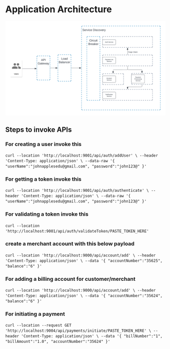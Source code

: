 # Application Architecture
![Architecture](https://github.com/Rahul-4525/MicroservicesArch/blob/master/Architecture.png?raw=true)

## Steps to invoke APIs
### For creating a user invoke this
`curl --location 'http://localhost:9001/api/auth/addUser' \
    --header 'Content-Type: application/json' \
--data-raw '{
    "userName":"johnapplesedu@gmail.com",
    "password":"john123@"
}'`
### For getting a token invoke this
`curl --location 'http://localhost:9001/api/auth/authenticate' \
--header 'Content-Type: application/json' \
--data-raw '{
    "userName":"johnapplesedu@gmail.com",
    "password":"john123@"
}'`
### For validating a token invoke this
`curl --location 'http://localhost:9001/api/auth/validateToken/PASTE_TOKEN_HERE'`

### create a merchant account with this below payload
`curl --location 'http://localhost:9000/api/account/add' \
--header 'Content-Type: application/json' \
--data '{
    "accountNumber":"35625",
    "balance":"6"
}'`

### For adding a billing account for customer/merchant
`curl --location 'http://localhost:9000/api/account/add' \
--header 'Content-Type: application/json' \
--data '{
    "accountNumber":"35624",
    "balance":"6"
}'`

### For initiating a payment
`curl --location --request GET 'http://localhost:9004/api/payments/initiate/PASTE_TOKEN_HERE' \
    --header 'Content-Type: application/json' \
    --data '{
        "billNumber":"1",
        "billAmount":"1.0",
        "accountNumber":"35624"
    }'`